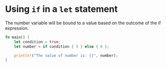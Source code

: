 # Using `if` in a `let` statement

The number variable will be bound to a value based on the outcome of the if expression.

```rust
fn main() {
    let condition = true;
    let number = if condition { 5 } else { 6 };

    println!("The value of number is: {}", number);
}
```
